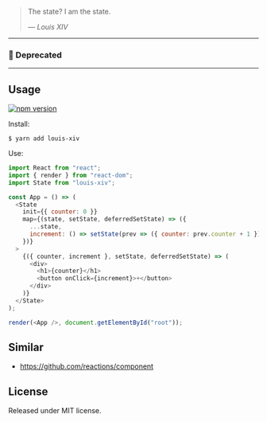 > The state? I am the state.
>
> — <cite>Louis XIV</cite>

---

### 🛑 Deprecated 

---

## Usage

[![npm version](https://img.shields.io/npm/v/louis-xiv.svg?style=flat)](https://www.npmjs.com/package/louis-xiv)

Install:

```
$ yarn add louis-xiv
```

Use:

```js
import React from "react";
import { render } from "react-dom";
import State from "louis-xiv";

const App = () => (
  <State
    init={{ counter: 0 }}
    map={(state, setState, deferredSetState) => ({
      ...state,
      increment: () => setState(prev => ({ counter: prev.counter + 1 }))
    })}
  >
    {({ counter, increment }, setState, deferredSetState) => (
      <div>
        <h1>{counter}</h1>
        <button onClick={increment}>+</button>
      </div>
    )}
  </State>
);

render(<App />, document.getElementById("root"));
```

## Similar

* https://github.com/reactions/component

## License

Released under MIT license.
